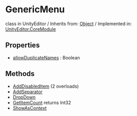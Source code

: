 # GenericMenu
class in UnityEditor
 / Inherits from: <a href="https://docs.unity3d.com/6000.0/Documentation/ScriptReference/Object.html">Object</a> / Implemented in: <a href="https://docs.unity3d.com/6000.0/Documentation/ScriptReference/UnityEditor.CoreModule.html">UnityEditor.CoreModule</a>
## Properties
- <a href="https://docs.unity3d.com/6000.0/Documentation/ScriptReference/GenericMenu-allowDuplicateNames.html">allowDuplicateNames</a> : Boolean
## Methods
- <a href="https://docs.unity3d.com/6000.0/Documentation/ScriptReference/GenericMenu.AddDisabledItem.html">AddDisabledItem</a> (2 overloads)
- <a href="https://docs.unity3d.com/6000.0/Documentation/ScriptReference/GenericMenu.AddSeparator.html">AddSeparator</a>
- <a href="https://docs.unity3d.com/6000.0/Documentation/ScriptReference/GenericMenu.DropDown.html">DropDown</a>
- <a href="https://docs.unity3d.com/6000.0/Documentation/ScriptReference/GenericMenu.GetItemCount.html">GetItemCount</a> returns Int32
- <a href="https://docs.unity3d.com/6000.0/Documentation/ScriptReference/GenericMenu.ShowAsContext.html">ShowAsContext</a>
